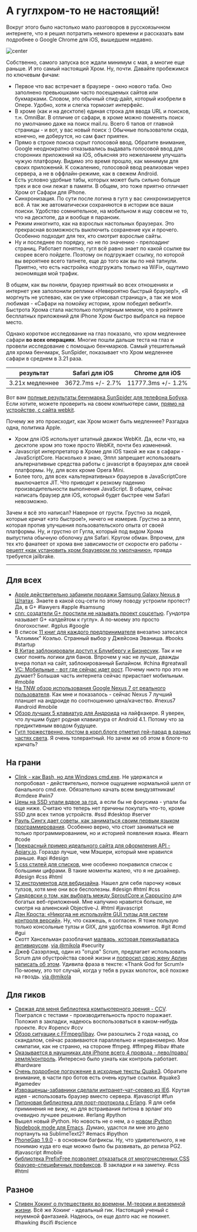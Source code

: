 # А гуглхром-то не настоящий!

Вокруг этого было настолько мало разговоров в русскоязычном интернете, что я решил потратить немного времени и рассказать вам подробнее о Google Chrome для iOS, вышедшем недавно.

![center](http://chyo.ru/chromeforios.png)

Собственно, самого запуска все ждали минимум с мая, а многие еще раньше. И это самый настоящий Хром. Ну, почти. Давайте пробежимся по ключевым фичам:

* Первое что вас встречает в браузере - окно нового таба. Оно заполнено превьюшками часто посещаемых сайтов или букмарками. Словом, это обычный спид-дайл, который изобрели в Опере. Удобно, хотя и слегка тормозит интерфейс.
* В хроме (как и на десктопе) единая строка для ввода URL и поисков, т.н. OmniBar. В отличие от сафари, в хроме можно поменять поиск по умолчанию даже на поиск mail.ru. Всего 6 тапов от главной страницы - и вот, у вас новый поиск :) Обычные пользователи сюда, конечно, не доберутся, но сам факт приятен.
* Прямо в строке поиска скрыт голосовой ввод. Обратите внимание, Google неоднократно отказывались выдавать голосовой ввод для сторонних приложений на iOS, объясняя это нежеланием улучшать чужую платформу. Видимо это время прошло, как минимум для своих приложений. К сожалению, голосовой ввод реализован через сервера, а не в оффлайн-режиме, как в свежем Android.
* Есть условно удобные табы, которых может быть сильно больше трех и все они лежат в памяти. В общем, это тоже приятно отличает Хром от Сафари для iPhone.
* Синхронизация. По сути после логина в гугл у вас синхронизируется всё. А так же автоматически сохраняются в истории все ваши поиски. Удобство сомнительное, на мобильном я ищу совсем не то, что на десктопе, да и вообще я параноик. 
* Режим инкогнито, как на взрослых настольных браузерах. Это прекрасная возможность выключить сохранение кук и прочего. Особенно подходит для тех, кто смотрит взрослые сайты.
* Ну и последнее по порядку, но не по значению - прелоадинг страниц. Работает понятно, гугл всё равно знает по какой ссылке вы скорее всего пойдете. Поэтому он подгружает ссылку, по которой вы вероятнее всего тапнете, еще до того как вы по ней тапнули. Приятно, что есть настройка «подгружать только на WiFi», ощутимо экономящая мой трафик.

В общем, как вы поняли, браузер приятный во всех отношениях и интернет уже заполонили реплики «Невероятно быстрый браузер!», «Я моргнуть не успеваю, как он уже отрисовал страницу», а так же моя любимая - «Сафари на помойку истории, хром победил вебкит!». Быстрота Хрома стала настолько популярным мемом, что в рейтинге бесплатных приложений для iPhone Хром быстро выбрался на первое место.

Однако короткое исследование на глаз показало, что хром медленнее сафари **во всех операциях**. Многие пошли дальше теста на глаз и провели исследование с помощью бенчмарков. Самый утешительный для хрома бенчмарк, SunSpider, показывает что Хром медленнее сафари в среднем в 3.21 раза.

<table><thead><tr><th>результат</th><th>Safari для iOS</th><th>Chrome для iOS</th></tr></thead>
</thead><tbody>
<tr><td>3.21x медленнее</td><td>3672.7ms +/- 2.7%</td><td>11777.3ms +/- 1.2%</td></tr></tbody></table>

Вот вам [полные результаты бенчмарка SunSpider для телефона Бобука](https://gist.github.com/3029697). Если хотите, можете проверить на своем компьютере сами, [прямо на устройстве, с сайта webkit](http://www.webkit.org/perf/sunspider-0.9.1/sunspider-0.9.1/driver.html).

Почему же это происходит, как Хром может быть медленнее? Разгадка одна, политика Apple.

* Хром для iOS использует штатный движок WebKit. Да, если что, на десктопе хром это тоже просто WebKit, почти без изменений.
* Javascript интерпретатор в Хроме для iOS такой же как в сафари - JavaScriptCore. Насколько я знаю, Эппл запрещает использовать альтернативные средства работы с javascript в браузерах для своей платформы. Ну, для всех кроме Opera Mini.
* Более того, для всех «альтернативных» браузеров в JavaScriptCore выключается JIT. Что приводит к резкому падению производительности выполнения JavaScript. В общем, сейчас написать браузер для iOS, который будет быстрее чем Safari невозможно.

Зачем я всё это написал? Наверное от грусти. Грустно за людей, которые кричат «это быстрое!», ничего не измерив. Грустно за эппл, которая против улучшения пользовательского опыта от своей платформы. Ну, и грустно от Гугла, который под видом Хрома выпустила обычную оболочку для Safari. Кругом обман. 
Впрочем, для тех кто фанатеет от хрома вне зависимости от скорости его работы - [рецепт «как установить хром браузером по умолчанию»](http://www.imore.com/2012/06/30/browserchooser-tweak-lets-google-chrome-default-iphone-ipad-browser-jailbreak/), правда требуется jailbrake.

-----

## Для всех
* [Apple действительно забанили продажи Samsung Galaxy Nexus в Штатах](http://www.slashgear.com/apple-granted-preliminary-sales-ban-of-galaxy-nexus-29236534/). Знаете в какой соц-сети по этому поводу устроили протест? Да, в G+ #lawyers #apple #samsung
* [cnn: создатели G+ простили не называть проект соцсетью](http://edition.cnn.com/2012/06/29/tech/social-media/google-plus-not-social-network/index.html). Гундотра называет G+ «апдейтом к гуглу». А по-моему это просто блогохостинг. #gplus #google
* В список [11 книг для каждого предпринимателя](http://jasonevanish.com/2012/07/01/11-books-every-entrepreneur-should-read/) внезапно затесался "Алхимик" Коэльо. Странный выбор у Джейсона Эваниша. #books #startup
* [В Китае заблокировали доступ к Блумбергу и Бизнесуик](http://www.bbc.com/news/technology-18648050?). Так и не смог понять логики для банов. Впрочем у нас не лучше, дважды вчера попал на сайт, заблокированный Билайном. #china #greatwall
* [VC: Мобильные - вот где сейчас идет рост](http://www.avc.com/a_vc/2012/07/mobile-is-where-the-growth-is.html). Почему никто про это не думает? Большая часть интернета сейчас прирастает мобильным. #mobile
* [На TNW обзор использования Google Nexus 7 от реального пользователя](http://thenextweb.com/gadgets/2012/07/01/a-nexus-7-tablet-review-from-someone-who-actually-used-it-for-a-few-days/). Как мне и показалось - сейчас Nexus 7 лучший планшет на андроиде по соотношению цена/качество. #nexus7 #android #mobile
* [Обзор лучших 5 клавиатур для Андроида](http://lifehacker.com/5922522/five-best-android-keyboards) на лайфхакере. Я уверен, что лучшим будет родная клавиатура от Android 4.1. Потому что за предиктивным вводом будущее.
* [Гугл торжественно, постом в корп.блоге отметил гей-парад в разных частях света](http://googleblog.blogspot.com/2012/06/celebrating-pride-2012.html). Я очень толерантный. Но зачем же об этом в блоге-то кричать?

## На грани
* [Clink - как Bash, но для Windows cmd.exe](http://code.google.com/p/clink/). Не удержался и попробовал - действительно, полное ощущение нормальной шелл от банального cmd.exe. Обязательно качать всем виндузятникам! #cmdexe #win7
* [Цены на SSD упали вдвое за год](http://arstechnica.com/gadgets/2012/06/why-ssds-cost-half-of-what-they-did-in-2011/), а если бы не фокусима - упали бы еще ниже. Считаю что теперь нет причины покупать что-то, кроме SSD для всех типов устройств. #ssd #desktop #server
* [Рауль Сингх дает советы, как заниматься своим первым языком программирования](http://www.singhrahul.com/2012/07/learning-your-first-programming.html). Особенно верно, что стоит заниматься не только программированием, но и историей появления языка. #learn #code
* [Прекрасный пример идеального сайта для оформления API - Apiary.io](http://apiary.io/). Гораздо лучше, чем Мэшери, который мне нравился раньше. #api #design
* [5 css стилей для списков](http://designshack.net/articles/css/5-simple-and-practical-css-list-styles-you-can-copy-and-paste/), мне особенно понравился список с большими цифрами. В такие моменты жалею, что я не дизайнер. #design #css #html
* [12 инструментов для вебдизайна](http://bashooka.com/freebie/12-useful-web-design-tools/). Нашел для себя парочку новых тулзов, хотя мне они все бесполезны. #design #html #css
* [Сандовски о том, как выбрать между SproutCore и Cappucino](http://sandofsky.com/blog/desktop-class-applications-in-javascript.html) для богатых веб-приложений. Мне капучино нравится больше, не смотря на алиенский Objective-J. #html #javascript
* [Дэн Кроста: «Никогда не используйте GUI тулзы для систем контроля версий»](http://late.am/post/2011/09/27/never-use-source-control-guis). Ну, что скажешь, я согласен. Я тоже пользую только консольные тулзы и GitX, для удобства коммитов. #git #cmd #gui
* Скотт Хансельман разоблачил [малварь, которая прикидывалась антивирусом](http://www.hanselman.com/blog/IfMalwareAuthorsEverLearnHowToSpellWereAllScrewedTheComingHTML5MalwareApocalypse.aspx). [via @mikola](http://github.com/mikola) #security
* Джеф Сазэрлэнд, один из "отцов" Scrum, предлагает использовать Scrum для обустройства своей жизни и [попросил свою жену Арлин написать об этом](http://scrum.jeffsutherland.com/2012/06/normal-0-false-false-false-en-us-ja-x.html). Удивила фраза в тексте: «Thank God for Scrum!» По-моему, это тот случай, когда у тебя в руках молоток, всё похоже на гвоздь. [via @mikola](http://github.com/mikola)

## Для гиков
* [Свежая для меня библиотека компьютерного зрения - CCV](http://libccv.org/). Поигрался с тестами - производительность просто поражает. Положил в закладки, надеюсь воспользоваться в каком-нибудь проекте. #cv #opencv #ccv
* [Обзор ситуации с FFmpeg/libav](http://blog.pkh.me/p/13-the-ffmpeg-libav-situation.html). Они разошлись 2 года назад, со скандалом, сейчас развиваются параллельно и неравномерно. Мои симпатии, как не странно, на стороне  ffmpeg. #ffmpeg #libav #hate
* [Оказывается в наушниках для iPhone всего 4 провода - лево/право/земля/контроль](http://unix.stackexchange.com/questions/41954/earphone-remote-in-sound-jack-as-x-input/41989#41989). Интересно было узнать как контроль работает. #hardware
* [Очень подробное погружение в исходные тексты Quake3](http://fabiensanglard.net/quake3/index.php). Обратите внимание, в части про ботов есть очень крутые ссылки. #quake3 #gamedev
* [Извращенцы-забавники сделали интранет-чат-сервер из IE6](https://www.getbridge.com/blog/ie6chatserver). Крутая идея - использовать браузер вместо сервера. #javascript #fun
* [Питоновая библиотека для порт-протокола с Erlang](http://erlport.org/). Я для себя приминения не вижу, но для встраивания питона в эрланг это очевидно лучшее решение. #erlang #python
* Вышел новый iPython. Но новость не о нем, а о [новом iPython Nodebook mode для Emacs](http://tkf.github.com/emacs-ipython-notebook/). Думаю, удастся ли мне это дело портануть на SublimeText2? #emacs #ipython
* [PhoneGap 1.9.0](http://phonegap.com/2012/06/30/phonegap-1-9-0-released/) - в основном багфиксы. Ну, что удивительного, я не понимаю куда его еще можно было бы развивать, до релиза PG2. #javascript #mobile
* [библиотека PrefixFree позволяет отказаться от многочисленных CSS браузер-специфичных префиксов](http://coding.smashingmagazine.com/2011/10/12/prefixfree-break-free-from-css-prefix-hell/). В закладки и на заметку. #css #html

## Разное
* [Стивен Хокинг о путешествиях во времени, М-теории и внеземной жизни](http://arstechnica.com/science/2012/07/steven-hawking-on-time-travel-m-theory-and-extra-terrestrial-life/). Всё же Хокинг - идеальный гик. Настоящий ученый с неуемной фантазией. Надеюсь, он еще долго нас не покинет. #hawking #scifi #science
                                                                              